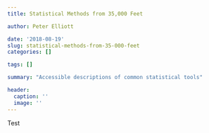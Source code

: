 ```yaml
---
title: Statistical Methods from 35,000 Feet

author: Peter Elliott

date: '2018-08-19'
slug: statistical-methods-from-35-000-feet
categories: []

tags: []

summary: "Accessible descriptions of common statistical tools"

header:
  caption: ''
  image: ''
---
```


Test